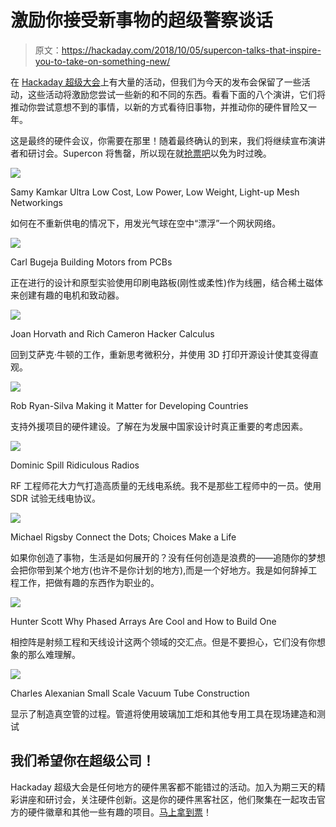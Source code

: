 # 激励你接受新事物的超级警察谈话

> 原文：<https://hackaday.com/2018/10/05/supercon-talks-that-inspire-you-to-take-on-something-new/>

在 [Hackaday 超级大会](https://www.eventbrite.com/e/hackaday-superconference-2018-tickets-47386813234?aff=talksPost1)上有大量的活动，但我们为今天的发布会保留了一些活动，这些活动将激励您尝试一些新的和不同的东西。看看下面的八个演讲，它们将推动你尝试意想不到的事情，以新的方式看待旧事物，并推动你的硬件冒险又一年。

这是最终的硬件会议，你需要在那里！随着最终确认的到来，我们将继续宣布演讲者和研讨会。Supercon 将售罄，所以现在就[抢票吧](https://www.eventbrite.com/e/hackaday-superconference-2018-tickets-47386813234?aff=talksPost1)以免为时过晚。

![](img/d487506a0dfde71a9747bd4981205f1c.png)

Samy Kamkar
Ultra Low Cost, Low Power, Low Weight, Light-up Mesh Networkings

如何在不重新供电的情况下，用发光气球在空中“漂浮”一个网状网络。

![](img/46de6f9b6e427639b0069e5ff1290ebb.png)

Carl Bugeja
Building Motors from PCBs

正在进行的设计和原型实验使用印刷电路板(刚性或柔性)作为线圈，结合稀土磁体来创建有趣的电机和致动器。

![](img/ebd93b5416798f3882a67782bc230eeb.png)

Joan Horvath and Rich Cameron
Hacker Calculus

回到艾萨克·牛顿的工作，重新思考微积分，并使用 3D 打印开源设计使其变得直观。

![](img/e9d130b3200c9fc12272970f30f1ee91.png)

Rob Ryan-Silva
Making it Matter for Developing Countries

支持外援项目的硬件建设。了解在为发展中国家设计时真正重要的考虑因素。

![](img/9c5ff66b42d3491d38469b8d51874a08.png)

Dominic Spill
Ridiculous Radios

RF 工程师花大力气打造高质量的无线电系统。我不是那些工程师中的一员。使用 SDR 试验无线电协议。

![](img/c6e900edc3bc0592056e0682e89d169f.png)

Michael Rigsby
Connect the Dots; Choices Make a Life

如果你创造了事物，生活是如何展开的？没有任何创造是浪费的——追随你的梦想会把你带到某个地方(也许不是你计划的地方),而是一个好地方。我是如何辞掉工程工作，把做有趣的东西作为职业的。

![](img/28aefcf0f728c8ea4fb7b017692e1029.png)

Hunter Scott
Why Phased Arrays Are Cool and How to Build One

相控阵是射频工程和天线设计这两个领域的交汇点。但是不要担心，它们没有你想象的那么难理解。

![](img/82a1aa181017ffdce1ded6fd05a57e8f.png)

Charles Alexanian
Small Scale Vacuum Tube Construction

显示了制造真空管的过程。管道将使用玻璃加工炬和其他专用工具在现场建造和测试

## 我们希望你在超级公司！

Hackaday 超级大会是任何地方的硬件黑客都不能错过的活动。加入为期三天的精彩讲座和研讨会，关注硬件创新。这是你的硬件黑客社区，他们聚集在一起攻击官方的硬件徽章和其他一些有趣的项目。[马上拿到票](https://www.eventbrite.com/e/hackaday-superconference-2018-tickets-47386813234?aff=talksPost1)！